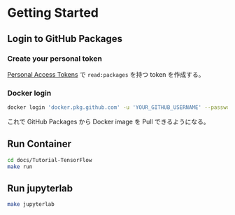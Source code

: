 # Getting Started



## Login to GitHub Packages

### Create your personal token

[Personal Access Tokens] で `read:packages` を持つ token を作成する。

[Personal Access Tokens]: https://github.com/settings/tokens

### Docker login

```sh
docker login 'docker.pkg.github.com' -u 'YOUR_GITHUB_USERNAME' --password 'YOUR_TOKEN'
```

これで GitHub Packages から Docker image を Pull できるようになる。



## Run Container

```sh
cd docs/Tutorial-TensorFlow
make run
```



## Run jupyterlab

```sh
make jupyterlab
```

